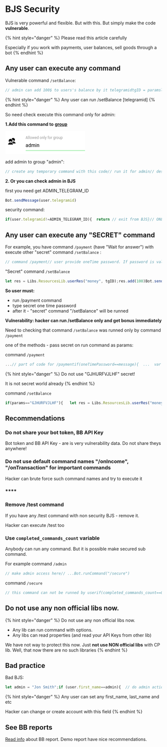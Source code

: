 # BJS Security

BJS is very powerful and flexible. But with this. But simply make the code **vulnerable**.

{% hint style="danger" %}
Please read this article carefully

Especially if you work with payments, user balances, sell goods through a bot
{% endhint %}

## Any user can execute any command

Vulnerable command `/setBalance`:

```javascript
// admin can add 100$ to users's balance by it telegramidtgID = paramslet res = Libs.ResourcesLib.anotherUserRes("money", tgID);res.add(100)Bot.sendMessage("Added 100$ for user");
```

{% hint style="danger" %}
Any user can run /setBalance \[telegramid\]
{% endhint %}

So need check execute this command only for admin:

**1.Add this command to** [**group**](https://help.bots.business/commands/groups)

![](../.gitbook/assets/image%20%2833%29.png)

add admin to group "admin": 

```javascript
// create any temporary command with this code// run it for admin// destroy command after for security// also you can protect this command with passwordUser.addToGroup("admin")
```

**2. Or you can check admin in BJS**

first you need get ADMIN\_TELEGRAM\_ID

```javascript
Bot.sendMessage(user.telegramid)
```

security command:

```javascript
if(user.telegramid!=ADMIN_TELEGRAM_ID){  return // exit from BJS}// ONLY admin can add 100$ to users's balance by it telegramidtgID = paramslet res = Libs.ResourcesLib.anotherUserRes("money", tgID);res.add(100)Bot.sendMessage("Added 100$ for user");
```



## Any user can execute any "SECRET" command

For example, you have command `/payment` \(have "Wait for answer"\) with execute other "secret" command `/setBalance` :

```javascript
// command /payment// user provide oneTime password. If password is valid - add bonus 100$var oneTimePassword = User.getProperty("oneTimePassword");if(!oneTimePassword){  return // we have not oneTime password now}if(oneTimePassword=="already taked"){  // if taked already - exit  return}if(oneTimePassword!=message){  // user do not know oneTime password  Bot.sendMessager("Error. Password is wrong")}if(oneTimePassword==message){  // user know oneTime password!  // make it "already taked"  User.setProperty("oneTimePassword", "already taked", "string")  // run "secret" command  Bot.runCommand("/setBalance");  Bot.sendMessage("Thank you for payment!");}
```

"Secret" command `/setBalance`

```javascript
let res = Libs.ResourcesLib.userRes("money", tgID);res.add(100)Bot.sendMessage("Added 100$ for you");
```

**So user must:**

* run /payment command
* type secret one time password
* after it - "secret" command "/setBalance" will be runned

**Vulnerability: hacker can run /setBalance only and get bonus immediately**

Need to checking that command `/setBalance` was runned only by command `/payment`

one of the methods - pass secret on run command as params:

command `/payment`

```javascript
...// part of code for /paymentif(oneTimePassword==message){  ...  var secret = "GJHURFVJLHF" // use own secret. You can store it in property  Bot.runCommand("/setBalance");  Bot.sendMessage("Thank you for payment!");}
```

{% hint style="danger" %}
Do not use "GJHURFVJLHF" secret! 

It is not secret world already
{% endhint %}

command `/setBalance`

```javascript
if(params=="GJHURFVJLHF"){   let res = Libs.ResourcesLib.userRes("money", tgID);   res.add(100)   Bot.sendMessage("Added 100$ for you");}else{   Bot.sendMessage("You are hacker!")}
```



## Recommendations

### Do not share your bot token, BB API Key

Bot token and BB API Key - are is very vulnerability data. Do not share theys anywhere!



### Do not use default command names "/onIncome", "/onTransaction" for important commands

Hacker can brute force such command names and try to execute it

### \*\*\*\*

### **Remove /test command**

If you have any /test command with non security BJS - remove it.

Hacker can execute /test too



### Use `completed_commands_count` variable

Anybody can run any command. But it is possible make secured sub command.

For example command `/admin`

```javascript
// make admin access here// ...Bot.runCommand("/secure")
```

command `/secure`

```javascript
// this command can not be runned by userif(completed_commands_count==0){ return }// only via Bot.runCommand, Bot.run or as "on_result"// your secure code here// ...
```

## Do not use any non official libs now.

{% hint style="danger" %}
Do not use any non official libs now. 

* Any lib can run command with options.
* Any libs can read properties \(and read your API Keys from other lib\)

We have not way to protect this now. Just **not use NON official libs** with CP lib. Well, that now there are no such libraries
{% endhint %}

## Bad practice

Bad BJS:

```javascript
let admin = "Jon Smith";if (user.first_name==admin){  // do admin action here  ...}
```

{% hint style="danger" %}
Any user can set any first\_name, last\_name and etc 

Hacker can change or create account with this field
{% endhint %}



## See BB reports

[Read info](https://help.bots.business/bb-inspection) about BB report. Demo report have nice recommendations. 

